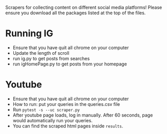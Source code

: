 Scrapers for collecting content on different social media platforms! Please ensure you download all the packages listed at the top of the files. 

# Running IG
- Ensure that you have quit all chrome on your computer
- Update the length of scroll
- run ig.py to get posts from searches
- run igHomePage.py to get posts from your homepage

# Youtube
- Ensure that you have quit all chrome on your computer
- How to run: put your queries in the queries.csv file
- Run `pytest -s --uc scraper.py`
- After youtube page loads, log in manually. After 60 seconds, page would automatically run your queries.
- You can find the scraped html pages inside `results`.
